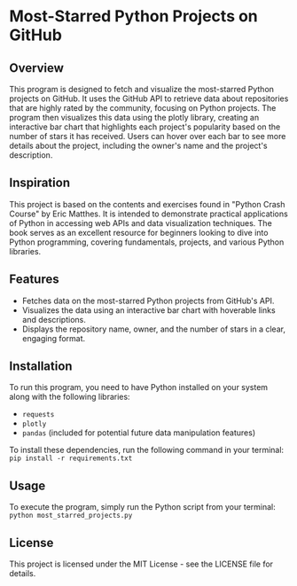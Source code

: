 # Most-Starred Python Projects on GitHub

## Overview

This program is designed to fetch and visualize the most-starred Python projects on GitHub. It uses the GitHub API to retrieve data about repositories that are highly rated by the community, focusing on Python projects. The program then visualizes this data using the plotly library, creating an interactive bar chart that highlights each project's popularity based on the number of stars it has received. Users can hover over each bar to see more details about the project, including the owner's name and the project's description.

## Inspiration

This project is based on the contents and exercises found in "Python Crash Course" by Eric Matthes. It is intended to demonstrate practical applications of Python in accessing web APIs and data visualization techniques. The book serves as an excellent resource for beginners looking to dive into Python programming, covering fundamentals, projects, and various Python libraries.

## Features

- Fetches data on the most-starred Python projects from GitHub's API.
- Visualizes the data using an interactive bar chart with hoverable links and descriptions.
- Displays the repository name, owner, and the number of stars in a clear, engaging format.

## Installation

To run this program, you need to have Python installed on your system along with the following libraries:

- `requests`
- `plotly`
- `pandas` (included for potential future data manipulation features)

To install these dependencies, run the following command in your terminal: `pip install -r requirements.txt`

## Usage

To execute the program, simply run the Python script from your terminal: `python most_starred_projects.py`

## License

This project is licensed under the MIT License - see the LICENSE file for details.
